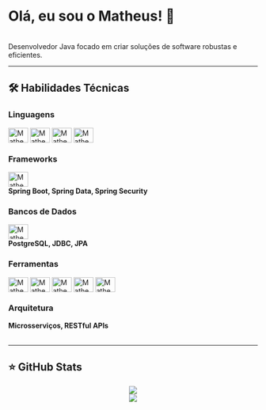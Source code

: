 # Olá, eu sou o Matheus! 👋
<br>
Desenvolvedor Java focado em criar soluções de software robustas e eficientes.
<br>

---

## 🛠️ Habilidades Técnicas
<div style="display: inline_block">
  <h3><b>Linguagens</b></h3>
  <img align="center" alt="Matheus-Java" height="30" width="40" src="https://cdn.jsdelivr.net/gh/devicons/devicon/icons/java/java-original.svg">
  <img align="center" alt="Matheus-Js" height="30" width="40" src="https://cdn.jsdelivr.net/gh/devicons/devicon/icons/javascript/javascript-plain.svg">
  <img align="center" alt="Matheus-Groovy" height="30" width="40" src="https://cdn.jsdelivr.net/gh/devicons/devicon/icons/groovy/groovy-original.svg">
  <img align="center" alt="Matheus-Kotlin" height="30" width="40" src="https://cdn.jsdelivr.net/gh/devicons/devicon/icons/kotlin/kotlin-original.svg">
</div>
<div style="display: inline_block">
  <h3><b>Frameworks</b></h3>
  <img align="center" alt="Matheus-Spring" height="30" width="40" src="https://cdn.jsdelivr.net/gh/devicons/devicon/icons/spring/spring-original.svg">
  <br><b>Spring Boot, Spring Data, Spring Security</b>
</div>
<div style="display: inline_block">
  <h3><b>Bancos de Dados</b></h3>
  <img align="center" alt="Matheus-PostgreSQL" height="30" width="40" src="https://cdn.jsdelivr.net/gh/devicons/devicon/icons/postgresql/postgresql-original.svg">
  <br><b>PostgreSQL, JDBC, JPA</b>
</div>
<div style="display: inline_block">
  <h3><b>Ferramentas</b></h3>
  <img align="center" alt="Matheus-Linux" height="30" width="40" src="https://cdn.jsdelivr.net/gh/devicons/devicon/icons/linux/linux-original.svg">
  <img align="center" alt="Matheus-Docker" height="30" width="40" src="https://cdn.jsdelivr.net/gh/devicons/devicon/icons/docker/docker-original.svg">
  <img align="center" alt="Matheus-Git" height="30" width="40" src="https://cdn.jsdelivr.net/gh/devicons/devicon/icons/git/git-original.svg">
  <img align="center" alt="Matheus-GitHub" height="30" width="40" src="https://cdn.jsdelivr.net/gh/devicons/devicon/icons/github/github-original.svg">
  <img align="center" alt="Matheus-GitLab" height="30" width="40" src="https://cdn.jsdelivr.net/gh/devicons/devicon/icons/gitlab/gitlab-original.svg">
</div>
<div style="display: inline_block">
  <h3><b>Arquitetura</b></h3>
  <b>Microsserviços, RESTful APIs</b>
</div>

<br>

---

## ⭐ GitHub Stats
<p align="center">
  <img align="center" src="https://github-readme-stats.vercel.app/api?username=Matheus-Nisholas&show_icons=true&theme=dracula&include_all_commits=true&count_private=true"/>
  <br/>
  <img align="center" src="https://github-readme-stats.vercel.app/api/top-langs/?username=Matheus-Nisholas&layout=compact&langs_count=7&theme=dracula"/>
</p>
